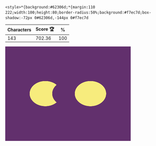`<style>*{background:#62306d;*{margin:110 222;width:100;height:80;border-radius:50%;background:#f7ec7d;box-shadow:-72px 0#62306d,-144px 0#f7ec7d`

| Characters | Score 🏆 | %   |
| ---------- | -------- | --- |
| 143        | 702.36   | 100 |

![](/2024/Oct2024/25/20241025.png)
